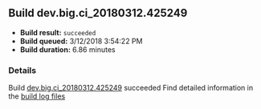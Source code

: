 ## Build dev.big.ci_20180312.425249
- **Build result:** `succeeded`
- **Build queued:** 3/12/2018 3:54:22 PM
- **Build duration:** 6.86 minutes
### Details
Build [dev.big.ci_20180312.425249](https://winappstudio.visualstudio.com/web/build.aspx?pcguid=a4ef43be-68ce-4195-a619-079b4d9834c2&builduri=vstfs%3a%2f%2f%2fBuild%2fBuild%2f25249) succeeded
Find detailed information in the [build log files](https://uwpctdiags.blob.core.windows.net/buildlogs/dev.big.ci_20180312.425249_logs.zip)
